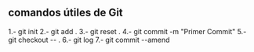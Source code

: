 ## comandos útiles de Git

1.- git init
2.- git add .
3.- git reset .
4.- git commit -m "Primer Commit"
5.- git checkout -- .
6.- git log
7.- git commit --amend